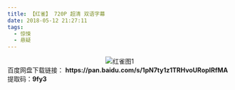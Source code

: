 ```yaml
---
title: 【红雀】 720P 超清 双语字幕
date: 2018-05-12 21:27:11
tags:
  - 惊悚
  - 悬疑
---
```

<div align=center>
    <img src="/assets/images/a/1/hong-que/1.jpg" alt="红雀图1">
</div>
<!-- more -->
百度网盘下载链接：
<b>https://pan.baidu.com/s/1pN7ty1z1TRHvoURopIRfMA</b>
提取码：<b>9fy3</b>
